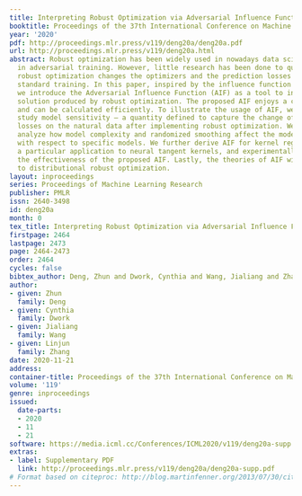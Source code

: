 ```yaml
---
title: Interpreting Robust Optimization via Adversarial Influence Functions
booktitle: Proceedings of the 37th International Conference on Machine Learning
year: '2020'
pdf: http://proceedings.mlr.press/v119/deng20a/deng20a.pdf
url: http://proceedings.mlr.press/v119/deng20a.html
abstract: Robust optimization has been widely used in nowadays data science, especially
  in adversarial training. However, little research has been done to quantify how
  robust optimization changes the optimizers and the prediction losses comparing to
  standard training. In this paper, inspired by the influence function in robust statistics,
  we introduce the Adversarial Influence Function (AIF) as a tool to investigate the
  solution produced by robust optimization. The proposed AIF enjoys a closed-form
  and can be calculated efficiently. To illustrate the usage of AIF, we apply it to
  study model sensitivity — a quantity defined to capture the change of prediction
  losses on the natural data after implementing robust optimization. We use AIF to
  analyze how model complexity and randomized smoothing affect the model sensitivity
  with respect to specific models. We further derive AIF for kernel regressions, with
  a particular application to neural tangent kernels, and experimentally demonstrate
  the effectiveness of the proposed AIF. Lastly, the theories of AIF will be extended
  to distributional robust optimization.
layout: inproceedings
series: Proceedings of Machine Learning Research
publisher: PMLR
issn: 2640-3498
id: deng20a
month: 0
tex_title: Interpreting Robust Optimization via Adversarial Influence Functions
firstpage: 2464
lastpage: 2473
page: 2464-2473
order: 2464
cycles: false
bibtex_author: Deng, Zhun and Dwork, Cynthia and Wang, Jialiang and Zhang, Linjun
author:
- given: Zhun
  family: Deng
- given: Cynthia
  family: Dwork
- given: Jialiang
  family: Wang
- given: Linjun
  family: Zhang
date: 2020-11-21
address: 
container-title: Proceedings of the 37th International Conference on Machine Learning
volume: '119'
genre: inproceedings
issued:
  date-parts:
  - 2020
  - 11
  - 21
software: https://media.icml.cc/Conferences/ICML2020/v119/deng20a-supp.zip
extras:
- label: Supplementary PDF
  link: http://proceedings.mlr.press/v119/deng20a/deng20a-supp.pdf
# Format based on citeproc: http://blog.martinfenner.org/2013/07/30/citeproc-yaml-for-bibliographies/
---
```

